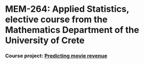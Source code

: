 # MEM-264: Applied Statistics, elective course from the Mathematics Department of the University of Crete

### Course project: [Predicting movie revenue](movie-revenue)
